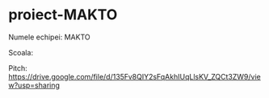 # proiect-MAKTO

Numele echipei: MAKTO

Scoala: 

Pitch: https://drive.google.com/file/d/135Fv8QIY2sFqAkhIUqLlsKV_ZQCt3ZW9/view?usp=sharing
